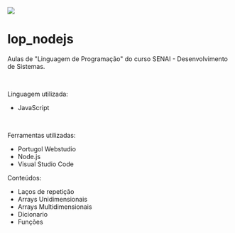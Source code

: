 ![](https://technofaq.org/wp-content/uploads/2020/10/node-js.jpg)

# lop_nodejs

<p>Aulas de "Linguagem de Programação" do curso SENAI - Desenvolvimento de Sistemas.</p>
<br>

<p>Linguagem utilizada:</p>
<ul><li>JavaScript</li></ul>
<br>

<p>Ferramentas utilizadas:</p>
<ul>
  <li>Portugol Webstudio</li>
  <li>Node.js</li>
  <li>Visual Studio Code</li>
</ul>

<p>Conteúdos:</p>
<ul>
  <li>Laços de repetição</li>
  <li>Arrays Unidimensionais</li>
  <li>Arrays Multidimensionais</li>
  <li>Dicionario</li>
  <li>Funções</li>
</ul>
